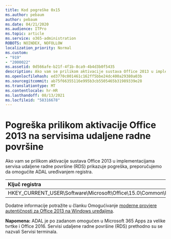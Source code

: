 ```yaml
---
title: Kod pogreške 0x15
ms.author: pebaum
author: pebaum
ms.date: 04/21/2020
ms.audience: ITPro
ms.topic: article
ms.service: o365-administration
ROBOTS: NOINDEX, NOFOLLOW
localization_priority: Normal
ms.custom:
- "919"
- "2000022"
ms.assetid: 0d566afe-b21f-4f1b-8ca9-4b4d3b0f5435
description: Ako vam se prilikom aktivacije sustava Office 2013 u implementacijama servisa udaljene radne površine (RDS) prikazuje pogreška, preporučujemo da omogućite ADAL uređivanjem registra.
ms.openlocfilehash: ed3770c001461c162ff5bbe24dc400a29380a03b
ms.sourcegitcommit: ab75f66355116e995b3cb5505465b31989339e28
ms.translationtype: MT
ms.contentlocale: hr-HR
ms.lasthandoff: 08/13/2021
ms.locfileid: "58316678"
---
```

# <a name="error-while-activation-office-2013-on-remote-desktop-services"></a>Pogreška prilikom aktivacije Office 2013 na servisima udaljene radne površine

Ako vam se prilikom aktivacije sustava Office 2013 u implementacijama servisa udaljene radne površine (RDS) prikazuje pogreška, preporučujemo da omogućite ADAL uređivanjem registra.
  
|**Ključ registra**|**Vrsta**|**Vrijednost**|
|:-----|:-----|:-----|
|HKEY_CURRENT_USER\Software\Microsoft\Office\15.0\Common\Identity\EnableADAL  <br/> |REG_DWORD  <br/> |1  <br/> |

Dodatne informacije potražite u članku Omogućivanje [moderne provjere autentičnosti za Office 2013 na Windows uređajima](https://docs.microsoft.com/microsoft-365/admin/security-and-compliance/enable-modern-authentication).
  
**Napomena:** ADAL je po zadanom omogućen u Microsoft 365 Apps za velike tvrtke i Office 2016. Servisi udaljene radne površine (RDS) prethodno su se nazvali Servisi terminala.
  